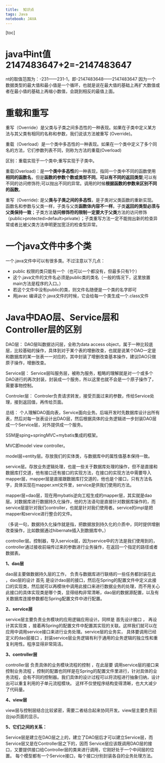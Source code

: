 ```yaml
---
title:  知识点
tags: Java
notebook: JAVA
---
```


[toc]

# java中int值2147483647+2=-2147483647

nt的取值范围为：-231——231-1，即-2147483648——2147483647
因为一个数据类型的最大值和最小值是一个循环，也就是说在最大值的基础上再扩大数值或者在最小值的基础上再缩小数值，会跳到相反的最值上面。

# 重载和重写
重写（Override）是父类与子类之间多态性的一种表现。如果在子类中定义某方法与其父类有相同的名称和参数，我们说该方法被重写 (Override)。

重载（Overload）是一个类中多态性的一种表现。如果在一个类中定义了多个同名的方法，它们参数列表不同，则称为方法的重载(Overload)

区别：重载实现于一个类中;重写实现于子类中。

重载(Overload)：是**一个类中多态性**的一种表现，指同一个类中不同的函数使用**相同的函数名**，但是**函数的参数个数或类型不同**。**可以有不同的返回类型**;可以有不同的访问修饰符;可以抛出不同的异常。调用的时候**根据函数的参数来区别不同的函数**。

重写（Override): 是父**类与子类之间的多态性**，是子类对父类函数的重新实现。函数名和参数与父类一样，子类与父类**函数体内容不一样**。子类**返回的类型必须与父类保持一致**；子类方法**访问修饰符的限制一定要大于父类**方法的访问修饰（public>protected>default>private）；子类重写方法一定不能抛出新的检查异常或者比被父类方法申明更加宽泛的检查型异常。

# 一个java文件中多个类
一个.java文件中可以有很多类。不过注意以下几点：
* public 权限的类只能有一个（也可以一个都没有，但最多只有1个）
* 这个.java文件的文件名必须是public类的类名（一般的情况下，这里放置main方法是程序的入口。）
* 若这个文件中没有public的类，则文件名随便是一个类的名字即可
* 用javac 编译这个.java文件的时候，它会给每一个类生成一个.class文件

# Java中DAO层、Service层和Controller层的区别

DAO层：
DAO层叫数据访问层，全称为data access object，属于一种比较底层，比较基础的操作，具体到对于某个表的增删改查，也就是说某个DAO一定是和数据库的某一张表一一对应的，其中封装了增删改查基本操作，建议DAO只做原子操作，增删改查。

Service层：
Service层叫服务层，被称为服务，粗略的理解就是对一个或多个DAO进行的再次封装，封装成一个服务，所以这里也就不会是一个原子操作了，需要事物控制。

Controler层：
Controler负责请求转发，接受页面过来的参数，传给Service处理，接到返回值，再传给页面。

总结：
个人理解DAO面向表，Service面向业务。后端开发时先数据库设计出所有表，然后对每一张表设计出DAO层，然后根据具体的业务逻辑进一步封装DAO层成一个Service层，对外提供成一个服务。

SSM是sping+springMVC+mybatis集成的框架。

MVC即model view controller。

model层=entity层。存放我们的实体类，与数据库中的属性值基本保持一致。

service层。存放业务逻辑处理，也是一些关于数据库处理的操作，但不是直接和数据库打交道，他有接口还有接口的实现方法，在接口的实现方法中需要导入mapper层，mapper层是直接跟数据库打交道的，他也是个接口，只有方法名字，具体实现在mapper.xml文件里，service是供我们使用的方法。

mapper层=dao层，现在用mybatis逆向工程生成的mapper层，其实就是dao层。对数据库进行数据持久化操作，他的方法语句是直接针对数据库操作的，而service层是针对我们controller，也就是针对我们使用者。service的impl是把mapper和service进行整合的文件。

（多说一句，数据持久化操作就是指，把数据放到持久化的介质中，同时提供增删改查操作，比如数据通过hibernate插入到数据库中。）

controller层。控制器，导入service层，因为service中的方法是我们使用到的，controller通过接收前端传过来的参数进行业务操作，在返回一个指定的路径或者数据表。






 **1、dao层**

 dao层主要做数据持久层的工作， 负责与数据库进行联络的一些任务都封装在此 ，dao层的设计 首先 是设计dao层的接口，然后在Spring的配置文件中定义此接口的实现类，然后就可以再模块中调用此接口来进行数据业务的处理，而不用关心此接口的具体实现类是哪个类，显得结构非常清晰，dao层的数据源配置，以及有关数据库连接参数都在Spring配置文件中进行配置。

 **2、service层**

 service层主要负责业务模块的应用逻辑应用设计。同样是 首先设计接口 ， 再设计其实现类 ，接着再Spring的配置文件中配置其实现的关联。这样我们就可以在应用中调用service接口来进行业务处理。service层的业务实， 具体要调用已经定义的dao层接口 ，封装service层业务逻辑有利于通用的业务逻辑的独立性和重复利用性。程序显得非常简洁。

 **3、controller层**

 controller层 负责具体的业务模块流程的控制 ，在此层要 调用service层的接口来控制业务流程 ，控制的配置也同样是在Spring的配置文件里进行，针对具体的业务流程，会有不同的控制器。我们具体的设计过程可以将流程进行抽象归纳，设计出可以重复利用的子单元流程模块。 这样不仅使程序结构变得清晰，也大大减少了代码量。

 **4、view层**

 view层与控制层结合比较紧密，需要二者结合起来协同开发。view层主要负责前台jsp页面的显示。

 

 **5、它们之间的关系：**

 Service层是建立在DAO层之上的，建立了DAO层后才可以建立Service层，而Service层又是在Controller层之下的，因而 Service层应该既调用DAO层的接口，又要提供接口给Controller层的类来进行调用，它刚好处于一个中间层的位置。 每个模型都有一个Service接口，每个接口分别封装各自的业务处理方法。 
